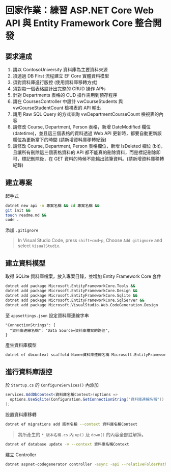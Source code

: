 # 回家作業：練習 ASP․NET Core Web API 與 Entity Framework Core 整合開發

## 要求達成

1. 請以 ContosoUniversity 資料庫為主要資料來源
1. 須透過 DB First 流程建立 EF Core 實體資料模型
1. 須對資料庫進行版控 (使用資料庫移轉方式)
1. 須對每一個表格設計出完整的 CRUD 操作 APIs
1. 針對 Departments 表格的 CUD 操作需用到預存程序
1. 請在 CoursesController 中設計 vwCourseStudents 與 vwCourseStudentCount 檢視表的 API 輸出
1. 請用 Raw SQL Query 的方式查詢 vwDepartmentCourseCount 檢視表的內容
1. 請修改 Course, Department, Person 表格，新增 DateModified 欄位(datetime)，並且這三個表格的資料透過 Web API 更新時，都要自動更新該欄位為更新當下的時間 (請新增資料庫移轉紀錄)
1. 請修改 Course, Department, Person 表格欄位，新增 IsDeleted 欄位 (bit)，且讓所有刪除這三個表格資料的 API 都不能真的刪除資料，而是標記刪除即可，標記刪除後，在 GET 資料的時候不能輸出該筆資料。(請新增資料庫移轉紀錄)

## 建立專案

起手式

```bash
dotnet new api -n 專案名稱 && cd 專案名稱 &&
git init &&
touch readme.md &&
code .
```

添加 `.gitignore`

> In Visual Studio Code, press `shift+cmd+p`, Choose `Add gitignore` and select `VisualStudio`.

## 建立資料模型

取得 SQLite 資料庫檔案，放入專案目錄，並增加 Entity Framework Core 套件

```bash
dotnet add package Microsoft.EntityFrameworkCore.Tools &&
dotnet add package Microsoft.EntityFrameworkCore.Design &&
dotnet add package Microsoft.EntityFrameworkCore.Sqlite &&
dotnet add package Microsoft.EntityFrameworkCore.SqlServer &&
dotnet add package Microsoft.VisualStudio.Web.CodeGeneration.Design
```

至 `appsettings.json` 設定資料庫連線字串

```jsonc
"ConnectionStrings": {
  "資料庫連線名稱": "Data Source=資料庫檔案的路徑",
}
```

產生資料庫模型

```bash
dotnet ef dbcontext scaffold Name=資料庫連線名稱 Microsoft.EntityFrameworkCore.Sqlite --output-dir Models
```

## 進行資料庫版控

於 `Startup.cs` 的 `ConfigureServices()` 內添加

```csharp
services.AddDbContext<資料庫名稱Context>(options =>
  options.UseSqlite(Configuration.GetConnectionString("資料庫連線名稱"))
);
```

設置資料庫移轉

```bash
dotnet ef migrations add 版本名稱 --context 資料庫名稱Context
```

> 將所產生的 `*_版本名稱.cs` 內 `up()` 及 `down()` 的內容全部註解掉。

```bash
dotnet ef database update -v --context 資料庫名稱Context
```

建立 Controller

```bash
dotnet aspnet-codegenerator controller -async -api --relativeFolderPath Controllers --dataContext 資料庫名稱Context --model 資料名稱 --controllerName 資料名稱[複數或單數]Controller
```

